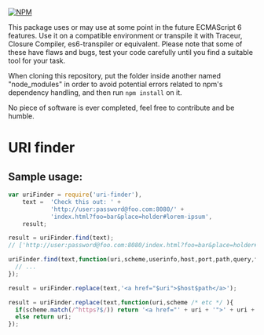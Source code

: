 [![NPM](https://nodei.co/npm/uri-finder.png?downloads=true)](https://nodei.co/npm/uri-finder/)

This package uses or may use at some point in the future ECMAScript 6 features. Use it on a compatible environment or transpile it with Traceur, Closure Compiler, es6-transpiler or equivalent. Please note that some of these have flaws and bugs, test your code carefully until you find a suitable tool for your task.

When cloning this repository, put the folder inside another named "node_modules" in order to avoid potential errors related to npm's dependency handling, and then run `npm install` on it.

No piece of software is ever completed, feel free to contribute and be humble.

# URI finder

## Sample usage:

```javascript
var uriFinder = require('uri-finder'),
    text =  'Check this out: ' +
            'http://user:password@foo.com:8080/' +
            'index.html?foo=bar&place=holder#lorem-ipsum',
    result;

result = uriFinder.find(text);
// ['http://user:password@foo.com:8080/index.html?foo=bar&place=holder#lorem-ipsum']

uriFinder.find(text,function(uri,scheme,userinfo,host,port,path,query,fragment){
  // ...
});

result = uriFinder.replace(text,'<a href="$uri">$host$path</a>');

result = uriFinder.replace(text,function(uri,scheme /* etc */ ){
  if(scheme.match(/^https?$/)) return '<a href="' + uri + '">' + uri + '</a>';
  else return uri;
});

```

